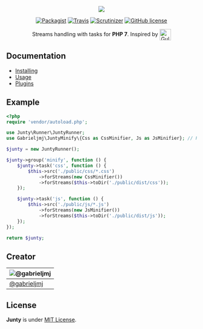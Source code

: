 <p align="center">
<img src="http://i.imgur.com/76sJqop.png">
</p>

<p align="center">
<a href="https://packagist.org/packages/junty/junty"><img src="https://img.shields.io/packagist/v/junty/junty.svg?style=flat-square" title="Packagist" alt="Packagist"></a> 
<a href="https://travis-ci.org/the-junty/junty"><img src="https://img.shields.io/travis/the-junty/junty.svg?style=flat-square" title="Travis" alt="Travis"></a> 
<a href="https://scrutinizer-ci.com/g/the-junty/junty/?branch=master"><img src="https://img.shields.io/scrutinizer/g/the-junty/junty.svg?style=flat-square" title="Scrutinizer" alt="Scrutinizer"></a> 
<a href="https://github.com/the-junty/junty/blob/master/LICENSE.md"><img src="https://img.shields.io/github/license/the-junty/junty.svg?style=flat-square" title="GitHub license" alt="GitHub license"></a>
</p>

<p align="center">
Streams handling with tasks for <b>PHP 7</b>. Inspired by <a href="http://gulpjs.com"><img src="https://raw.githubusercontent.com/gulpjs/artwork/master/gulp-2x.png" height="30px" align="center" title="Gulp" alt="Gulp"></a>
</p>

## Documentation
* [Installing](https://github.com/the-junty/junty-docs/blob/master/docs/Installing.md)
* [Usage](https://github.com/the-junty/junty-docs/blob/master/docs/Usage.md)
* [Plugins](https://github.com/the-junty/junty-docs/blob/master/docs/Plugins.md)

## Example
```php
<?php
require 'vendor/autoload.php';

use Junty\Runner\JuntyRunner;
use Gabrieljmj\JuntyMinify\{Css as CssMinifier, Js as JsMinifier}; // Package: gabrieljmj/junty-minify

$junty = new JuntyRunner();

$junty->group('minify', function () {
    $junty->task('css', function () {
        $this->src('./public/css/*.css')
            ->forStreams(new CssMinifier())
            ->forStreams($this->toDir('./public/dist/css')); 
    });

    $junty->task('js', function () {
        $this->src('./public/js/*.js')
            ->forStreams(new JsMinifier())
            ->forStreams($this->toDir('./public/dist/js')); 
    });
});

return $junty;
```

## Creator
| ![@gabrieljmj](https://avatars0.githubusercontent.com/u/2223216?v=3&s=100) |
| ---      |
| [@gabrieljmj](https://github.com/gabrieljmj) |

## License
**Junty** is under [MIT License](https://github.com/the-junty/junty/blob/master/LICENSE.md).